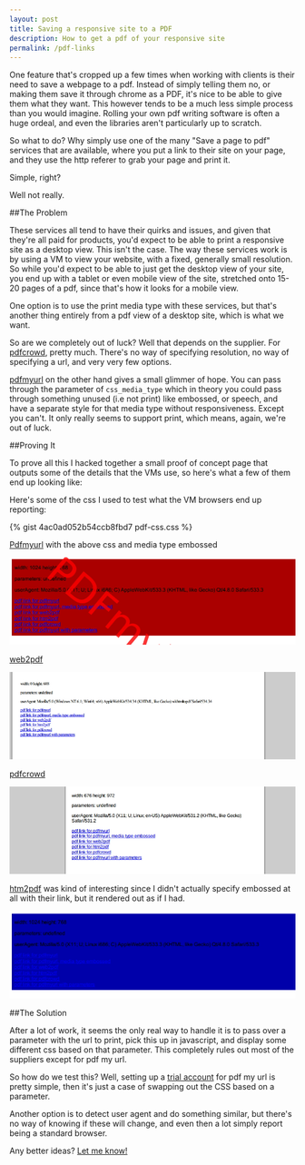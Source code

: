 ```yaml
---
layout: post
title: Saving a responsive site to a PDF
description: How to get a pdf of your responsive site
permalink: /pdf-links
---
```


One feature that's cropped up a few times when working with clients is their need to save a webpage to a pdf. Instead of simply telling them no, or making them save it through chrome as a PDF, it's nice to be able to give them what they want. This however tends to be a much less simple process than you would imagine. Rolling your own pdf writing software is often a huge ordeal, and even the libraries aren't particularly up to scratch.

So what to do? Why simply use one of the many "Save a page to pdf" services that are available, where you put a link to their site on your page, and they use the http referer to grab your page and print it.

Simple, right?

Well not really.

##The Problem

These services all tend to have their quirks and issues, and given that they're all paid for products, you'd expect to be able to print a responsive site as a desktop view. This isn't the case. The way these services work is by using a VM to view your website, with a fixed, generally small resolution. So while you'd expect to be able to just get the desktop view of your site, you end up with a tablet or even mobile view of the site, stretched onto 15-20 pages of a pdf, since that's how it looks for a mobile view.

One option is to use the print media type with these services, but that's another thing entirely from a pdf view of a desktop site, which is what we want.

So are we completely out of luck? Well that depends on the supplier. For [pdfcrowd](http://pdfcrowd.com), pretty much. There's no way of specifying resolution, no way of specifying a url, and very very few options.

[pdfmyurl](http://pdfmyurl.com) on the other hand gives a small glimmer of hope. You can pass through the parameter of `css_media_type` which in theory you could pass through something unused (i.e not print) like embossed, or speech, and have a separate style for that media type without responsiveness. Except you can't. It only really seems to support print, which means, again, we're out of luck.

##Proving It

To prove all this I hacked together a small proof of concept page that outputs some of the details that the VMs use, so here's what a few of them end up looking like:

Here's some of the css I used to test what the VM browsers end up reporting:

{% gist 4ac0ad052b54ccb8fbd7 pdf-css.css %}

[Pdfmyurl](http://pdfmyurl.com) with the above css and media type embossed

![alt text](images/pdfOne.jpg "pdfmyurl")

[web2pdf](http://web2pdfconvert.com)

![alt text](images/pdfTwo.jpg "web2pdf")

[pdfcrowd](http://pdfcrowd.com)

![alt text](images/pdfThree.jpg "pdfcrowd")

[htm2pdf]() was kind of interesting since I didn't actually specify embossed at all with their link, but it rendered out as if I had.

![alt text](images/pdfFour.jpg "htm2pdf")

##The Solution

After a lot of work, it seems the only real way to handle it is to pass over a parameter with the url to print, pick this up in javascript, and display some different css based on that parameter. This completely rules out most of the suppliers except for pdf my url.

So how do we test this? Well, setting up a [trial account](http://pdfmyurl.com/request-trial) for pdf my url is pretty simple, then it's just a case of swapping out the CSS based on a parameter.

Another option is to detect user agent and do something similar, but there's no way of knowing if these will change, and even then a lot simply report being a standard browser.

Any better ideas? [Let me know!](http://jordanrobinson.co.uk)

